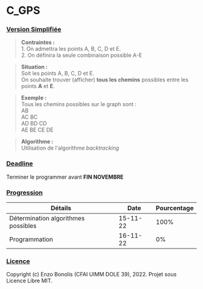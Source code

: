 # C_GPS

### <ins>Version Simplifiée</ins>

> **Contraintes :**
> <br> 1. On admettra les points A, B, C, D et E.
> <br> 2. On définira la seule combinaison possible A-E

> **Situation :**
> <br> Soit les points A, B, C, D et E.
> <br> On souhaite trouver (afficher) **tous les chemins** possibles entre les points **A** et **E**.

> **Exemple :**
> <br> Tous les chemins possibles sur le graph sont :
> <br> AB
> <br> AC BC
> <br> AD BD CD
> <br> AE BE CE DE

> **Algorithme :**
> <br> Utilisation de l'algorithme *backtracking*

### <ins>Deadline</ins>

Terminer le programmer avant **FIN NOVEMBRE**

### <ins>Progression</ins>

| Détails                             | Date     | Pourcentage |
|-------------------------------------|----------|-------------|
| Détermination algorithmes possibles | 15-11-22 | 100%        |
| Programmation                       | 16-11-22 | 0%          |

### <ins>Licence</ins>
Copyright (c) Enzo Bonolis (CFAI UIMM DOLE 39), 2022.
Projet sous Licence Libre MIT.
